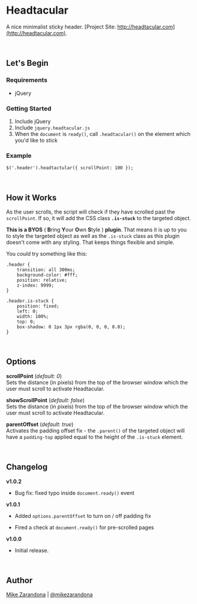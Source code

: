 Headtacular
===========

A nice minimalist sticky header.  [Project Site: http://headtacular.com](http://headtacular.com).

<br />



## Let's Begin

### Requirements

* jQuery

### Getting Started

1. Include jQuery
1. Include `jquery.headtacular.js`
1. When the `document` is `ready()`, call `.headtacular()` on the element which you'd like to stick

### Example

	$('.header').headtactular({ scrollPoint: 100 });

<br />



## How it Works
As the user scrolls, the script will check if they have scrolled past the `scrollPoint`.  If so, it will add the CSS class **`.is-stuck`** to the targeted object.

**This is a BYOS** ( **B**ring **Y**our **O**wn **S**tyle ) **plugin**. That means it is up to you to style the targeted object as well as the `.is-stuck` class as this plugin doesn't come with any styling.  That keeps things flexible and simple.

You *could* try something like this:

	.header {
		transition: all 300ms;
		background-color: #fff;
		position: relative;
		z-index: 9999;
	}

	.header.is-stuck {
		position: fixed;
		left: 0;
		width: 100%;
		top: 0;
		box-shadow: 0 1px 3px rgba(0, 0, 0, 0.8);
	}

<br />



## Options

**scrollPoint** (_default: 0_)<br />Sets the distance (in pixels) from the top of the browser window which the user must scroll to activate Headtacular.

**showScrollPoint** (_default: false_)<br />Sets the distance (in pixels) from the top of the browser window which the user must scroll to activate Headtacular.

**parentOffset** (_default: true_)<br />Activates the padding offset fix - the `.parent()` of the targeted object will have a `padding-top` applied equal to the height of the `.is-stuck` element.

<br />



## Changelog

**v1.0.2**<br />
- Bug fix:  fixed typo inside `document.ready()` event

**v1.0.1**<br />
+ Added `options.parentOffset` to turn on / off padding fix<br />
- Fired a check at `document.ready()` for pre-scrolled pages

**v1.0.0**<br />
- Initial release.

<br />



## Author
[Mike Zarandona](http://mikezarandona.com) | [@mikezarandona](http://twitter.com/mikezarandona)
